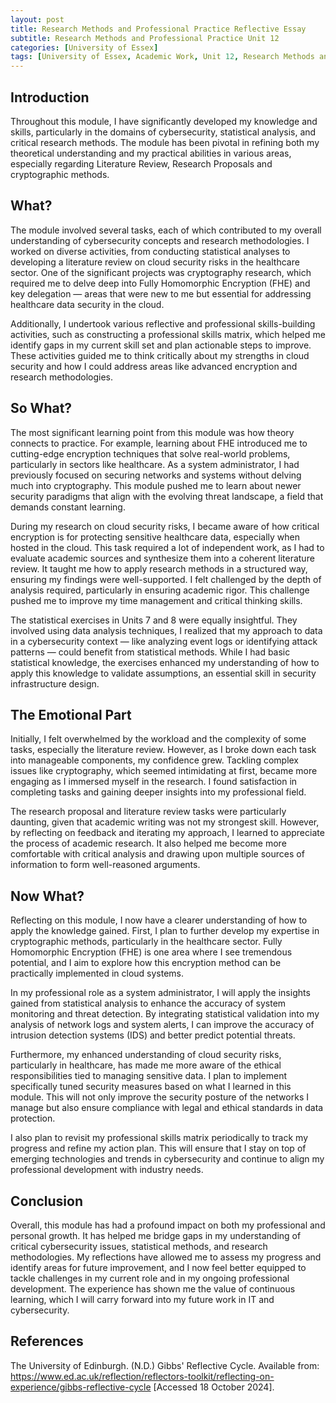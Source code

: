 ```yaml
---
layout: post
title: Research Methods and Professional Practice Reflective Essay
subtitle: Research Methods and Professional Practice Unit 12
categories: [University of Essex]
tags: [University of Essex, Academic Work, Unit 12, Research Methods and Professional Practice]
---
```


## Introduction
Throughout this module, I have significantly developed my knowledge and skills, particularly in the domains of cybersecurity, statistical analysis, and critical research methods. The module has been pivotal in refining both my theoretical understanding and my practical abilities in various areas, especially regarding Literature Review, Research Proposals and cryptographic methods.

## What?
The module involved several tasks, each of which contributed to my overall understanding of cybersecurity concepts and research methodologies. I worked on diverse activities, from conducting statistical analyses to developing a literature review on cloud security risks in the healthcare sector. One of the significant projects was cryptography research, which required me to delve deep into Fully Homomorphic Encryption (FHE) and key delegation — areas that were new to me but essential for addressing healthcare data security in the cloud.

Additionally, I undertook various reflective and professional skills-building activities, such as constructing a professional skills matrix, which helped me identify gaps in my current skill set and plan actionable steps to improve. These activities guided me to think critically about my strengths in cloud security and how I could address areas like advanced encryption and research methodologies.


## So What?
The most significant learning point from this module was how theory connects to practice. For example, learning about FHE introduced me to cutting-edge encryption techniques that solve real-world problems, particularly in sectors like healthcare. As a system administrator, I had previously focused on securing networks and systems without delving much into cryptography. This module pushed me to learn about newer security paradigms that align with the evolving threat landscape, a field that demands constant learning.

During my research on cloud security risks, I became aware of how critical encryption is for protecting sensitive healthcare data, especially when hosted in the cloud. This task required a lot of independent work, as I had to evaluate academic sources and synthesize them into a coherent literature review. It taught me how to apply research methods in a structured way, ensuring my findings were well-supported. I felt challenged by the depth of analysis required, particularly in ensuring academic rigor. This challenge pushed me to improve my time management and critical thinking skills.

The statistical exercises in Units 7 and 8 were equally insightful. They involved using data analysis techniques, I realized that my approach to data in a cybersecurity context — like analyzing event logs or identifying attack patterns — could benefit from statistical methods. While I had basic statistical knowledge, the exercises enhanced my understanding of how to apply this knowledge to validate assumptions, an essential skill in security infrastructure design.

## The Emotional Part
Initially, I felt overwhelmed by the workload and the complexity of some tasks, especially the literature review. However, as I broke down each task into manageable components, my confidence grew. Tackling complex issues like cryptography, which seemed intimidating at first, became more engaging as I immersed myself in the research. I found satisfaction in completing tasks and gaining deeper insights into my professional field.

The research proposal and literature review tasks were particularly daunting, given that academic writing was not my strongest skill. However, by reflecting on feedback and iterating my approach, I learned to appreciate the process of academic research. It also helped me become more comfortable with critical analysis and drawing upon multiple sources of information to form well-reasoned arguments.

## Now What?
Reflecting on this module, I now have a clearer understanding of how to apply the knowledge gained. First, I plan to further develop my expertise in cryptographic methods, particularly in the healthcare sector. Fully Homomorphic Encryption (FHE) is one area where I see tremendous potential, and I aim to explore how this encryption method can be practically implemented in cloud systems.

In my professional role as a system administrator, I will apply the insights gained from statistical analysis to enhance the accuracy of system monitoring and threat detection. By integrating statistical validation into my analysis of network logs and system alerts, I can improve the accuracy of intrusion detection systems (IDS) and better predict potential threats.

Furthermore, my enhanced understanding of cloud security risks, particularly in healthcare, has made me more aware of the ethical responsibilities tied to managing sensitive data. I plan to implement specifically tuned security measures based on what I learned in this module. This will not only improve the security posture of the networks I manage but also ensure compliance with legal and ethical standards in data protection.

I also plan to revisit my professional skills matrix periodically to track my progress and refine my action plan. This will ensure that I stay on top of emerging technologies and trends in cybersecurity and continue to align my professional development with industry needs.

## Conclusion
Overall, this module has had a profound impact on both my professional and personal growth. It has helped me bridge gaps in my understanding of critical cybersecurity issues, statistical methods, and research methodologies. My reflections have allowed me to assess my progress and identify areas for future improvement, and I now feel better equipped to tackle challenges in my current role and in my ongoing professional development. The experience has shown me the value of continuous learning, which I will carry forward into my future work in IT and cybersecurity.

## References
The University of Edinburgh. (N.D.) Gibbs' Reflective Cycle. Available from: https://www.ed.ac.uk/reflection/reflectors-toolkit/reflecting-on-experience/gibbs-reflective-cycle [Accessed 18 October 2024].
